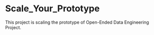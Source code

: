 # Scale_Your_Prototype

This project is scaling the prototype of Open-Ended Data Engineering Project.
